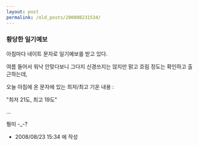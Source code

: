 ```yaml
---
layout: post
permalink: /old_posts/200808231534/
---
```


### 황당한 일기예보

아침마다 네이트 문자로 일기예보를 받고 있다.

여름 들어서 워낙 안맞다보니 그다지 신경쓰지는 않지만 맑고 흐림 정도는 확인하고 출근하는데,

오늘 아침에 온 문자에 있는 최저/최고 기온 내용 :

"최저 21도, 최고 19도"

...



뭥미 -_-?






- 2008/08/23 15:34 에 작성